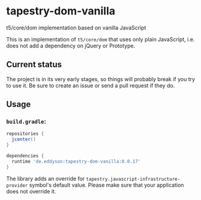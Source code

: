 # tapestry-dom-vanilla
t5/core/dom implementation based on vanilla JavaScript

This is an implementation of `t5/core/dom` that uses only plain JavaScript, i.e. does not add a dependency on jQuery or Prototype.

## Current status
The project is in its very early stages, so things will probably break if you try to use it. Be sure to create an issue or send a pull request if they do.

## Usage

### `build.gradle`:
```groovy
repositories {
  jcenter()
}

dependencies {
  runtime 'de.eddyson:tapestry-dom-vanilla:0.0.17'
}

```
The library adds an override for `tapestry.javascript-infrastructure-provider` symbol's default value. Please make sure that your application does not override it.
